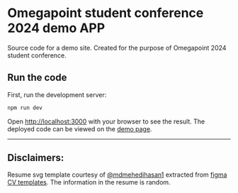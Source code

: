 # Omegapoint student conference 2024 demo APP
Source code for a demo site. Created for the purpose of Omegapoint 2024 student conference.


## Run the code
First, run the development server:

```bash
npm run dev
```

Open [http://localhost:3000](http://localhost:3000) with your browser to see the result.
The deployed code can be viewed on the [demo page](https://studentkonf2024.netlify.app).

------------------------------------------------------------------------
## Disclaimers:
Resume svg template courtesy of  [@mdmehedihasan1](https://www.figma.com/@mdmehedihasan1) extracted from [figma CV templates](https://www.figma.com/community/collections/2023-resume-templates).
The information in the resume is random. 

